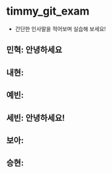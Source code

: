 # timmy_git_exam

- 간단한 인사말을 적어보며 실습해 보세요!

## 민혁: 안녕하세요

## 내현:

## 예빈:

## 세빈: 안녕하세요!

## 보아:

## 승현:
